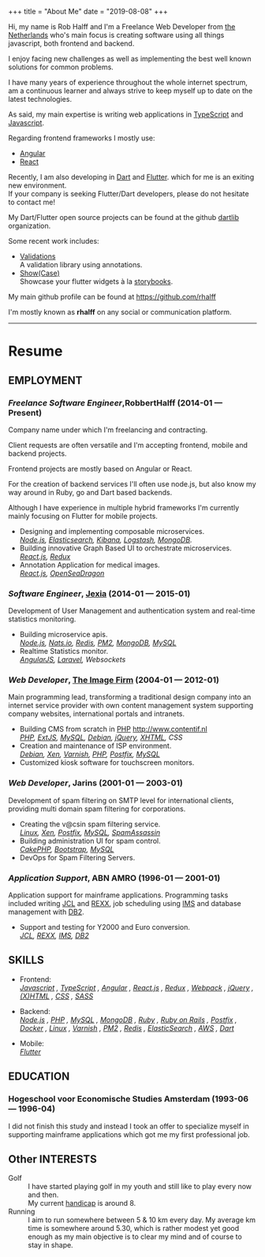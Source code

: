+++
title = "About Me"
date = "2019-08-08"
+++

Hi, my name is Rob Halff and I'm a Freelance Web Developer from [the Netherlands](https://en.wikipedia.org/wiki/Netherlands) who's main focus is creating software using all things javascript, both frontend and backend.

I enjoy facing new challenges as well as implementing the best well known solutions for common problems.

I have many years of experience throughout the whole internet spectrum, am a continuous learner and always strive to keep myself up to date on the latest technologies.

As said, my main expertise is writing web applications in [TypeScript][] and [Javascript][].

Regarding frontend frameworks I mostly use:

* [Angular](https://angular.io)
* [React](https://reactjs.org)

Recently, I am also developing in [Dart](https://dart.dev) and [Flutter](https://flutter.dev).
which for me is an exiting new environment.<br/>
If your company is seeking Flutter/Dart developers,
please do not hesitate to contact me!

My Dart/Flutter open source projects can be found at the github [dartlib][] organization.

Some recent work includes:

* [Validations][]<br/>
  A validation library using annotations.
* [Show(Case)](https://github.com/dartlib/show)<br/>
  Showcase your flutter widgets à la [storybooks][].
  
My main github profile can be found at https://github.com/rhalff

I'm mostly known as **rhalff** on any social or communication platform.
  
---

Resume
============

## EMPLOYMENT

### *Freelance Software Engineer*,RobbertHalff (2014-01 — Present)

Company name under which I'm freelancing and contracting.

Client requests are often versatile and I'm accepting frontend, mobile and backend projects.

Frontend projects are mostly based on Angular or React.

For the creation of backend services I'll often use node.js,
but also know my way around in Ruby, go and Dart based backends.

Although I have experience in multiple hybrid frameworks I'm currently mainly focusing on Flutter for mobile projects.


* Designing and implementing composable microservices.<br/>
  *[Node.js][], [Elasticsearch][], [Kibana][], [Logstash][], [MongoDB][].*
* Building innovative Graph Based UI to orchestrate microservices.<br/>
  *[React.js][], [Redux][]*
* Annotation Application for medical images.<br/>
  *[React.js][], [OpenSeaDragon][]*

### *Software Engineer*, [Jexia][] (2014-01 — 2015-01)

Development of User Management and authentication system and real-time statistics monitoring.

* Building microservice apis.<br/>
 *[Node.js][], [Nats.io][], [Redis][], [PM2][], [MongoDB][], [MySQL][]*
* Realtime Statistics monitor.<br/>
 *[AngularJS][Angular], [Laravel][], Websockets*

### *Web Developer*, [The Image Firm][] (2004-01 — 2012-01)

Main programming lead, transforming a traditional design company into an internet service provider with own content management system supporting company websites, international portals and intranets.

* Building CMS from scratch in [PHP][] http://www.contentif.nl<br/>
  *[PHP][], [ExtJS][], [MySQL][], [Debian][], [jQuery][], [XHTML][HTML], CSS*
* Creation and maintenance of ISP environment.<br/>
  *[Debian][], [Xen][], [Varnish][], [PHP][], [Postfix][], [MySQL][]*
* Customized kiosk software for touchscreen monitors.

### *Web Developer*, Jarins (2001-01 — 2003-01)

Development of spam filtering on SMTP level for international clients, providing multi domain spam filtering for corporations.

* Creating the v@csin spam filtering service.<br/>
  *[Linux][], [Xen][], [Postfix][], [MySQL][], [SpamAssassin][]*
* Building administration UI for spam control.<br/>
  *[CakePHP][], [Bootstrap][], [MySQL][]*
* DevOps for Spam Filtering Servers.

### *Application Support*, ABN AMRO (1996-01 — 2001-01)

Application support for mainframe applications. Programming tasks included writing [JCL][] and [REXX][], job scheduling using [IMS][] and database management with [DB2][].

* Support and testing for Y2000 and Euro conversion.<br/>
  *[JCL][], [REXX][], [IMS][], [DB2][]*

## SKILLS
* Frontend:<br/>
  *[Javascript][]
  , [TypeScript][]
  , [Angular][]
  , [React.js][]
  , [Redux][]
  , [Webpack][]
  , [jQuery][]
  , [(X)HTML][HTML]
  , [CSS][]
  , [SASS][]*

* Backend:<br/>
  *[Node.js][]
  , [PHP][]
  , [MySQL][]
  , [MongoDB][]
  , [Ruby]
  , [Ruby on Rails]
  , [Postfix][]
  , [Docker][]
  , [Linux][]
  , [Varnish][]
  , [PM2][]
  , [Redis][]
  , [ElasticSearch][]
  , [AWS][]
  , [Dart][]*
  
* Mobile:<br/>
 *[Flutter][]*
 
## EDUCATION

### Hogeschool voor Economische Studies Amsterdam (1993-06 — 1996-04)

  I did not finish this study and instead I took an offer 
  to specialize myself in supporting mainframe applications which got me my first professional job.


## Other INTERESTS

<dl>
  <dt>Golf</dt>
  <dd>
    I have started playing golf in my youth and still like to play every now and then.<br/>
    My current <a href="https://en.wikipedia.org/wiki/Handicap_(golf)">handicap</a> is around 8.
  </dd>

  <dt>Running</dt>
  <dd>
     I aim to run somewhere between 5 & 10 km every day.
     My average km time is somewhere around 5.30, which is rather modest yet good enough as
     my main objective is to clear my mind and of course to stay in shape.
  </dd>
</dl>

[JCL]: https://www.ibm.com/support/knowledgecenter/zosbasics/com.ibm.zos.zconcepts/zconc_whatisjcl.htm
[REXX]: https://www.ibm.com/support/knowledgecenter/en/SSLTBW_2.1.0/com.ibm.zos.v2r1.ikjb300/xrexx.htm
[DB2]: https://www.ibm.com/analytics/db2
[IMS]: https://en.wikipedia.org/wiki/IBM_Information_Management_System
[The Image Firm]: http://www.tif.nl
[Jexia]: https://jexia.com
[dartlib]: https://github.com/dartlib
[storybooks]: https://storybook.js.org/
[Validations]: https://github.com/dartlib/validations/tree/master/validations
[handicap]: https://en.wikipedia.org/wiki/Handicap_(golf)
[React.js]: https://reactjs.org/
[Kibana]: https://www.elastic.co/products/kibana
[Logstash]: https://www.elastic.co/products/logstash
[MongoDB]: https://www.mongodb.com/
[Elasticsearch]: https://www.elastic.co/products/elasticsearch
[Node.js]: https://nodejs.org/en/
[Redux]: https://redux.js.org/
[OpenSeaDragon]: https://openseadragon.github.io/
[PHP]: https://www.php.net/
[MySQL]: https://www.mysql.com/
[Postfix]: http://www.postfix.org/
[ExtJS]: https://www.sencha.com/products/extjs/
[Debian]: https://www.debian.org/
[jQuery]: https://jquery.com/
[HTML]: https://html.spec.whatwg.org/multipage/
[Nats.io]: https://nats.io
[Redis]: https://redis.io
[PM2]: http://pm2.keymetrics.io/
[Xen]: https://xenproject.org/
[Varnish]: https://varnish-cache.org/
[Laravel]: https://laravel.com/
[Angular]: https://angular.io
[TypeScript]: https://www.typescriptlang.org
[Javascript]: https://developer.mozilla.org/en-US/docs/Web/JavaScript
[Ruby]: https://www.ruby-lang.org/en/
[Ruby on Rails]: https://rubyonrails.org/
[Docker]: https://www.docker.com/
[Linux]: https://www.linux.org/
[AWS]: https://aws.amazon.com/
[Dart]: https://dart.dev
[Flutter]: https://flutter.dev
[Webpack]: https://webpack.js.org/
[CSS]: https://developer.mozilla.org/en-US/docs/Web/CSS
[SASS]: https://sass-lang.com/
[CakePHP]: https://cakephp.org/
[Bootstrap]: https://getbootstrap.com/
[SpamAssassin]: https://spamassassin.apache.org/
